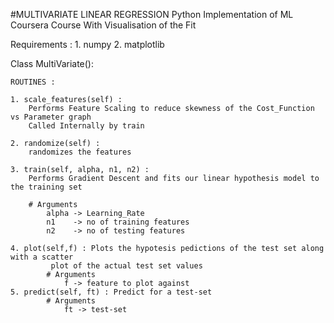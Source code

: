 #MULTIVARIATE LINEAR REGRESSION
Python Implementation of ML Coursera Course 
With Visualisation of the Fit

Requirements : 
	1. numpy
 	2. matplotlib

Class MultiVariate():

	ROUTINES :
 
	1. scale_features(self) : 
		Performs Feature Scaling to reduce skewness of the Cost_Function vs Parameter graph
		Called Internally by train

	2. randomize(self) :
		randomizes the features 
        
	3. train(self, alpha, n1, n2) :
		Performs Gradient Descent and fits our linear hypothesis model to the training set
	
		# Arguments					
			alpha -> Learning_Rate
			n1    -> no of training features
			n2    -> no of testing features

	4. plot(self,f) : Plots the hypotesis pedictions of the test set along with a scatter
		     plot of the actual test set values
			# Arguments
				f -> feature to plot against 
	5. predict(self, ft) : Predict for a test-set
			# Arguments
				ft -> test-set

